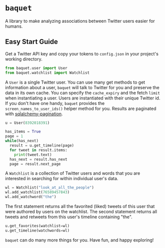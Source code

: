 # `baquet`
A library to make analyzing associations between Twitter users easier for humans.

## Easy Start Guide
Get a Twitter API key and copy your tokens to `config.json` in your project's working directory.

```python
from baquet.user import User
from baquet.watchlist import Watchlist
```

A `User` is a single Twitter user. You can use many get methods to get information about a user, `baquet` will talk to Twitter for you and preserve the data in its own cache. You can specify the `cache_expiry` and the fetch `limit` when instantiating a user. Users are instantiated with their unique Twitter id. If you don't have one handy, `baquet` provides the `screen_names_to_user_ids()` helper method for you. Results are paginated with [sqlalchemy-pagination](https://github.com/wizeline/sqlalchemy-pagination).

```python
u = User(8392018391)

has_items = True
page = 1
while(has_next)
  result = u.get_timeline(page)
  for tweet in result.items:
    print(tweet.text)
  has_next = result.has_next
  page = result.next_page
```

A `Watchlist` is a collection of Twitter users and words that you are interested in searching for within individual user's data.

```python
wl = Watchlist("look_at_all_the_people")
wl.add_watchlist(76589457843)
wl.add_watchword("the")
```

The first statement returns all the favorited (liked) tweets of this user that were authored by users on the watchlist. The second statement returns all tweets and retweets from this user's timeline containing "the".

```python
u.get_favorites(watchlist=wl)
u.get_timeline(watchwords=wl)
```

`baquet` can do many more things for you. Have fun, and happy exploring!
